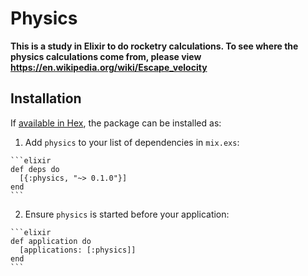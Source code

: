 # Physics

**This is a study in Elixir to do rocketry calculations.  To see where the physics calculations come from, please view https://en.wikipedia.org/wiki/Escape_velocity**

## Installation

If [available in Hex](https://hex.pm/docs/publish), the package can be installed as:

  1. Add `physics` to your list of dependencies in `mix.exs`:

    ```elixir
    def deps do
      [{:physics, "~> 0.1.0"}]
    end
    ```

  2. Ensure `physics` is started before your application:

    ```elixir
    def application do
      [applications: [:physics]]
    end
    ```

